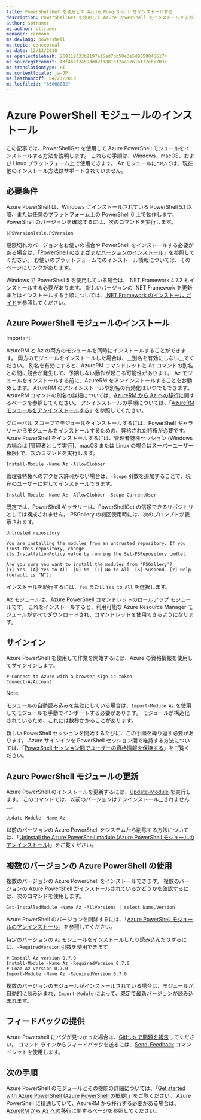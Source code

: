 ```yaml
---
title: PowerShellGet を使用して Azure PowerShell をインストールする
description: PowerShellGet を使用して Azure PowerShell をインストールする方法
author: sptramer
ms.author: sttramer
manager: carmonm
ms.devlang: powershell
ms.topic: conceptual
ms.date: 12/13/2018
ms.openlocfilehash: 269119333b2197a15ed7bb50e3e5d90588456174
ms.sourcegitcommit: 43f4bdf2a59dd82fd881512aa9761bf72eb5703c
ms.translationtype: HT
ms.contentlocale: ja-JP
ms.lasthandoff: 04/23/2019
ms.locfileid: "63068882"
---
```

# <a name="install-the-azure-powershell-module"></a>Azure PowerShell モジュールのインストール

この記事では、PowerShellGet を使用して Azure PowerShell モジュールをインストールする方法を説明します。 これらの手順は、Windows、macOS、および Linux プラットフォーム上で使用できます。 Az モジュールについては、現在他のインストール方法はサポートされていません。

## <a name="requirements"></a>必要条件

Azure PowerShell は、Windows にインストールされている PowerShell 5.1 以降、または任意のプラットフォーム上の PowerShell 6 上で動作します。
PowerShell のバージョンを確認するには、次のコマンドを実行します。

```powershell-interactive
$PSVersionTable.PSVersion
```

期限切れのバージョンをお使いの場合や PowerShell をインストールする必要がある場合は、「[PowerShell のさまざまなバージョンのインストール](/powershell/scripting/setup/installing-powershell)」を参照してください。 お使いのプラットフォームでのインストール情報については、そのページにリンクがあります。

Windows で PowerShell 5 を使用している場合は、.NET Framework 4.7.2 もインストールする必要があります。 新しいバージョンの .NET Framework を更新またはインストールする手順については、[.NET Framework のインストール ガイド](/dotnet/framework/install)を参照してください。

## <a name="install-the-azure-powershell-module"></a>Azure PowerShell モジュールのインストール

> [!IMPORTANT]
>
> AzureRM と Az の両方のモジュールを同時にインストールすることができます。 両方のモジュールをインストールした場合は、__別名を有効にしない__でください。
> 別名を有効にすると、AzureRM コマンドレットと Az コマンドの別名との間に競合が発生して、予期しない動作が起こる可能性があります。
> Az モジュールをインストールする前に、AzureRM をアンインストールすることをお勧めします。 AzureRM のアンインストールや別名の有効化はいつでもできます。 AzureRM コマンドの別名の詳細については、[AzureRM から Az への移行](migrate-from-azurerm-to-az.md)に関するページを参照してください。
> アンインストールの手順については、「[AzureRM モジュールをアンインストールする](uninstall-az-ps.md#uninstall-the-azurerm-module)」を参照してください。 

グローバル スコープでモジュールをインストールするには、PowerShell ギャラリーからモジュールをインストールするための、昇格された特権が必要です。 Azure PowerShell をインストールするには、管理者特権セッション (Windows の場合は [管理者として実行]、macOS または Linux の場合はスーパーユーザー権限) で、次のコマンドを実行します。

```powershell-interactive
Install-Module -Name Az -AllowClobber
```

管理者特権へのアクセス許可がない場合は、`-Scope` 引数を追加することで、現在のユーザーに対してインストールできます。

```powershell-interactive
Install-Module -Name Az -AllowClobber -Scope CurrentUser
```

既定では、PowerShell ギャラリーは、PowerShellGet の信頼できるリポジトリとしては構成されません。 PSGallery の初回使用時には、次のプロンプトが表示されます。

```output
Untrusted repository

You are installing the modules from an untrusted repository. If you trust this repository, change
its InstallationPolicy value by running the Set-PSRepository cmdlet.

Are you sure you want to install the modules from 'PSGallery'?
[Y] Yes  [A] Yes to All  [N] No  [L] No to All  [S] Suspend  [?] Help (default is "N"):
```

インストールを続行するには、`Yes` または `Yes to All` を選択します。

Az モジュールは、Azure PowerShell コマンドレットのロールアップ モジュールです。 これをインストールすると、利用可能な Azure Resource Manager モジュールがすべてダウンロードされ、コマンドレットを使用できるようになります。

## <a name="sign-in"></a>サインイン

Azure PowerShell を使用して作業を開始するには、Azure の資格情報を使用してサインインします。

```powershell-interactive
# Connect to Azure with a browser sign in token
Connect-AzAccount
```

> [!NOTE]
>
> モジュールの自動読み込みを無効にしている場合は、`Import-Module Az` を使用してモジュールを手動でインポートする必要があります。 モジュールが構造化されているため、これには数秒かかることがあります。

新しい PowerShell セッションを開始するたびに、この手順を繰り返す必要があります。 Azure サインインを PowerShell セッション間で維持する方法については、「[PowerShell セッション間でユーザーの資格情報を保持する](context-persistence.md)」をご覧ください。

## <a name="update-the-azure-powershell-module"></a>Azure PowerShell モジュールの更新

Azure PowerShell のインストールを更新するには、[Update-Module](/powershell/module/powershellget/update-module) を実行します。 このコマンドでは、以前のバージョンはアンインストール__されません__。

```powershell-interactive
Update-Module -Name Az
```

以前のバージョンの Azure PowerShell をシステムから削除する方法については、「[Uninstall the Azure PowerShell module (Azure PowerShell モジュールのアンインストール)](uninstall-az-ps.md)」をご覧ください。

## <a name="use-multiple-versions-of-azure-powershell"></a>複数のバージョンの Azure PowerShell の使用

複数のバージョンの Azure PowerShell をインストールできます。 複数のバージョンの Azure PowerShell がインストールされているかどうかを確認するには、次のコマンドを使用します。

```powershell-interactive
Get-InstalledModule -Name Az -AllVersions | select Name,Version
```

Azure PowerShell のバージョンを削除するには、「[Azure PowerShell モジュールのアンインストール](uninstall-az-ps.md)」を参照してください。

特定のバージョンの `Az` モジュールをインストールしたり読み込んだりするには、`-RequiredVersion` 引数を使用できます。

```powershell-interactive
# Install Az version 0.7.0
Install-Module -Name Az -RequiredVersion 0.7.0 
# Load Az version 0.7.0
Import-Module -Name Az -RequiredVersion 0.7.0
```

複数のバージョンのモジュールがインストールされている場合は、モジュールが自動的に読み込まれ、`Import-Module` によって、既定で最新バージョンが読み込まれます。

## <a name="provide-feedback"></a>フィードバックの提供

Azure Powershell にバグが見つかった場合は、[GitHub で問題を報告](https://github.com/Azure/azure-powershell/issues)してください。
コマンド ラインからフィードバックを送るには、[Send-Feedback](/powershell/module/az.accounts/send-feedback) コマンドレットを使用します。

## <a name="next-steps"></a>次の手順

Azure PowerShell のモジュールとその機能の詳細については、「[Get started with Azure PowerShell (Azure PowerShell の概要)](get-started-azureps.md)」をご覧ください。
Azure PowerShell に精通していて、AzureRM から移行する必要がある場合は、[AzureRM から Az への移行](migrate-from-azurerm-to-az.md)に関するページを参照してください。
